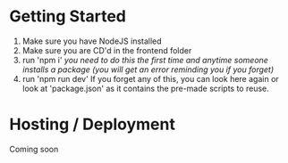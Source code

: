 # Getting Started
1) Make sure you have NodeJS installed
2) Make sure you are CD'd in the frontend folder
3) run 'npm i' *you need to do this the first time and anytime someone installs a package (you will get an error reminding you if you forget)* 
4) run 'npm run dev'
If you forget any of this, you can look here again or look at 'package.json' as it contains the pre-made scripts to reuse.

# Hosting / Deployment
Coming soon